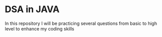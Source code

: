 # DSA in JAVA
 In this repository I will be practicing several questions from basic to high level to enhance my coding skills
